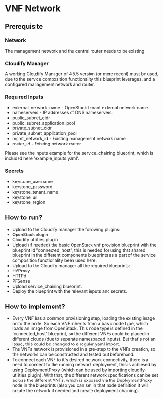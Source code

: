 # VNF Network
## Prerequisite
### Network
The management network and the central router needs to be existing.
### Cloudify Manager
A working Cloudify Manager of 4.5.5 version (or more recent) must be used, due to the service composition functionality this blueprint leverages,
and a configured management network and router.
### Required Inputs
* external_network_name - OpenStack tenant external network name.
* nameservers - IP addresses of DNS nameservers.
* public_subnet_cidr
* public_subnet_application_pool
* private_subnet_cidr
* private_subnet_application_pool
* mgmt_network_id - Existing management network name
* router_id - Existing network router.

Please see the inputs example for the service_chaining blueprint,
which is included here 'example_inputs.yaml'.

### Secrets
* keystone_username
* keystone_password
* keystone_tenant_name
* keystone_url
* keystone_region

## How to run?
* Upload to the Cloudify manager the following plugins:
 * OpenStack plugin
 * Cloudify utilities plugin
* Upload (if needed) the basic OpenStack vnf provision blueprint with the blueprint id "connected_host",
 this is needed for using that shared blueprint in the different components blueprints as a part of the
 service composition functionality been used here.
* Upload to the Cloudify manager all the required blueprints:
 * HAProxy
 * HTTPd
 * PFSense
* Upload service_chaining blueprint.
* Deploy the blueprint with the relevant inputs and secrets.

## How to implement?
* Every VNF has a common provisioning step, loading the existing image on to the node.
So each VNF inherits from a basic node type, which loads an image from OpenStack.
This node type is defined in the 'connected_host' blueprint, so the different VNFs
could be placed in different clouds (due to separate namespaced inputs). But that's
not an issue, this could be changed to a regular yaml import.
* The VNFs network is provisioned in a pre-step to the VNFs creation, so the networks
can be constructed and tested out beforehand.
* To connect each VNF to it's desired network connectivity, there is a need to
connect to the running network deployment, this is achieved by using DeploymentProxy
(which can be used by importing cloudify-utilities plugin). With that, the different
network specifications can be set across the different VNFs, which is exposed via
the DeploymentProxy node in the blueprints (also you can set in that node definition
it will create the network if needed and create deployment chaining).
